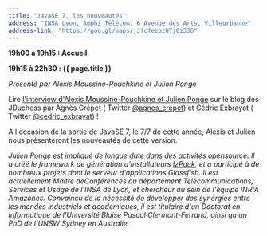 ```yaml
---
title: "JavaSE 7, les nouveautés"
address: "INSA Lyon, Amphi Télécom, 6 Avenue des Arts, Villeurbanne"
address-link: "https://goo.gl/maps/jJfcfezozUTjGz3J6"
---
```


**19h00 à 19h15 : Accueil**

**19h15 à 22h30 : {{ page.title }}**

*Présenté par Alexis Moussine-Pouchkine et Julien Ponge*

Lire
[l'interview d'Alexis Moussine-Pouchkine et Julien Ponge](http://jduchess.org/duchess-france/blog/java-7-ping-pong-avec-alexis-moussine-pouchkine-et-julien-ponge/)
sur le blog des JDuchess par Agnès Crépet
( <i class="fab fa-twitter"></i><span class="d-sm-none"> Twitter</span> [@agnes_crepet](http://twitter.com/agnes_crepet))
et Cédric Exbrayat
( <i class="fab fa-twitter"></i><span class="d-sm-none"> Twitter</span> [@cedric_exbrayat](http://twitter.com/cedric_exbrayat))
!

A l'occasion de la sortie de JavaSE 7, le 7/7 de cette année, Alexis et Julien nous présenteront les nouveautés de cette version.

*Julien Ponge est impliqué de longue date dans des activités opensource.
Il a créé le framework de génération d'installateurs
[IzPack](http://izpack.org/),
et a participé à de nombreux projets dont le serveur d'applications Glassfish. Il est actuellement Maître deConférences au département Télécommunications, Services et Usage de l'INSA de Lyon, et chercheur au sein de l'équipe INRIA Amazones. Convaincu de la nécessité de développer des synergies entre les mondes industriels et académiques, il est titulaire d'un Doctorat en Informatique de l'Université Blaise Pascal Clermont-Ferrand, ainsi qu'un PhD de l'UNSW Sydney en Australie.*

